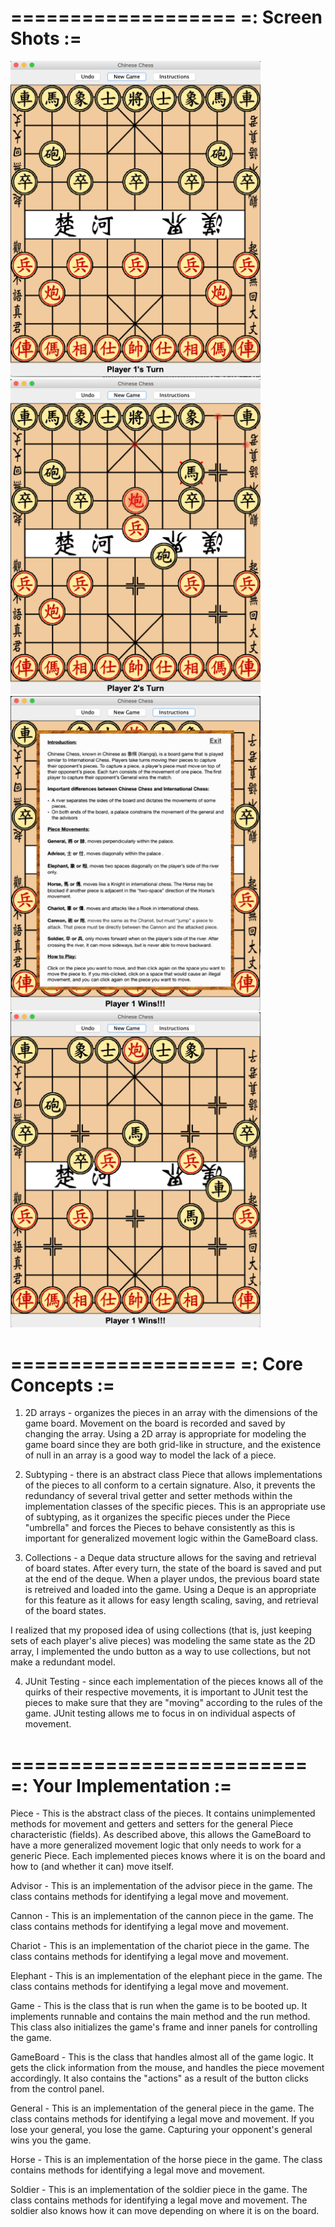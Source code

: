 ===================
=: Screen Shots :=
===================
<img src="screenshots/start.png" width="400">  <img src="screenshots/move.png" width="400">
<img src="screenshots/instructions.png" width="400">  <img src="screenshots/end.png" width="400">

===================
=: Core Concepts :=
===================


  1. 2D arrays - organizes the pieces in an array with the dimensions of the 
  game board. Movement on the board is recorded and saved by changing the 
  array. Using a 2D array is appropriate for modeling the game board since 
  they are both grid-like in structure, and the existence of null in an array
  is a good way to model the lack of a piece.

  2. Subtyping - there is an abstract class Piece that allows implementations
  of the pieces to all conform to a certain signature. Also, it prevents the
  redundancy of several trival getter and setter methods within the
  implementation classes of the specific pieces. This is an appropriate use 
  of subtyping, as it organizes the specific pieces under the Piece "umbrella"
  and forces the Pieces to behave consistently as this is important for 
  generalized movement logic within the GameBoard class.

  3. Collections - a Deque data structure allows for the saving and retrieval
  of board states. After every turn, the state of the board is saved and put
  at the end of the deque. When a player undos, the previous board state is
  retreived and loaded into the game. Using a Deque is an appropriate for this 
  feature as it allows for easy length scaling, saving, and retrieval of the 
  board states.
  
  I realized that my proposed idea of using collections (that is, just
  keeping sets of each player's alive pieces) was modeling the same state 
  as the 2D array, I implemented the undo button as a way to use collections,
  but not make a redundant model.

  4. JUnit Testing - since each implementation of the pieces knows all of the
  quirks of their respective movements, it is important to JUnit test the pieces
  to make sure that they are "moving" according to the rules of the game. JUnit
  testing allows me to focus in on individual aspects of movement.


=========================
=: Your Implementation :=
=========================

  
  Piece - This is the abstract class of the pieces. It contains unimplemented
  methods for movement and getters and setters for the general Piece
  characteristic (fields). As described above, this allows the GameBoard to
  have a more generalized movement logic that only needs to work for a generic
  Piece. Each implemented pieces knows where it is on the board and how to (and
  whether it can) move itself.
  
  Advisor - This is an implementation of the advisor piece in the game. The
  class contains methods for identifying a legal move and movement.
  
  Cannon - This is an implementation of the cannon piece in the game. The
  class contains methods for identifying a legal move and movement.
  
  Chariot - This is an implementation of the chariot piece in the game. The
  class contains methods for identifying a legal move and movement.
  
  Elephant - This is an implementation of the elephant piece in the game. The
  class contains methods for identifying a legal move and movement.
  
  Game - This is the class that is run when the game is to be booted up. It 
  implements runnable and contains the main method and the run method. This
  class also initializes the game's frame and inner panels for controlling the
  game.
  
  GameBoard - This is the class that handles almost all of the game logic. It
  gets the click information from the mouse, and handles the piece movement
  accordingly. It also contains the "actions" as a result of the button clicks
  from the control panel.
  
  General - This is an implementation of the general piece in the game. The
  class contains methods for identifying a legal move and movement. If you 
  lose your general, you lose the game. Capturing your opponent's general wins
  you the game.
  
  Horse - This is an implementation of the horse piece in the game. The
  class contains methods for identifying a legal move and movement.
  
  Soldier - This is an implementation of the soldier piece in the game. The
  class contains methods for identifying a legal move and movement. The
  soldier also knows how it can move depending on where it is on the board.

